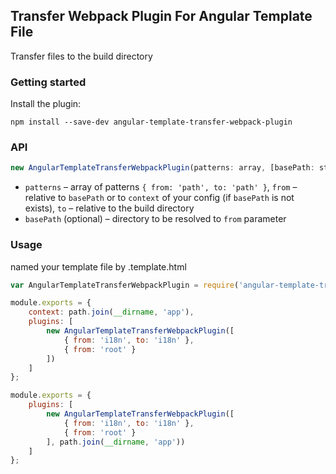 ## Transfer Webpack Plugin For Angular Template File

Transfer files to the build directory

### Getting started

Install the plugin:

```
npm install --save-dev angular-template-transfer-webpack-plugin
```


### API
```javascript
new AngularTemplateTransferWebpackPlugin(patterns: array, [basePath: string])
```

* `patterns` – array of patterns `{ from: 'path', to: 'path' }`, `from` – relative to `basePath` or to `context` of your config (if `basePath` is not exists), 
`to` – relative to the build directory
* `basePath` (optional) – directory to be resolved to `from` parameter

### Usage

named your template file by .template.html

```javascript
var AngularTemplateTransferWebpackPlugin = require('angular-template-transfer-webpack-plugin');

module.exports = {
    context: path.join(__dirname, 'app'),
    plugins: [
        new AngularTemplateTransferWebpackPlugin([
            { from: 'i18n', to: 'i18n' },
            { from: 'root' }
        ])
    ]
};

module.exports = {
    plugins: [
        new AngularTemplateTransferWebpackPlugin([
            { from: 'i18n', to: 'i18n' },
            { from: 'root' }
        ], path.join(__dirname, 'app'))
    ]
};
```
